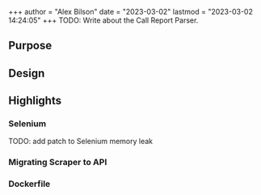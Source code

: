 +++
author = "Alex Bilson"
date = "2023-03-02"
lastmod = "2023-03-02 14:24:05"
+++
TODO: Write about the Call Report Parser.

## Purpose

## Design

## Highlights

### Selenium

TODO: add patch to Selenium memory leak

### Migrating Scraper to API

### Dockerfile
